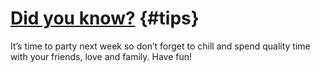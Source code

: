 # [Did you know?](#tips) {#tips}

It’s time to party next week so don’t forget to chill and spend quality time with your friends, love and family. Have
fun!
